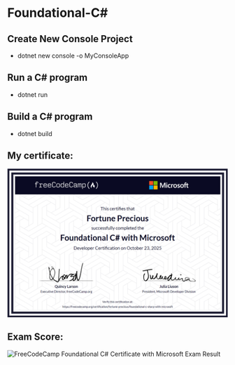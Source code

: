 # Foundational-C#

## Create New Console Project

-  dotnet new console -o MyConsoleApp

## Run a C# program

-  dotnet run

## Build a C# program
-  dotnet build

## My certificate:

<img src="./images/Certificate.png" alt="FreeCodeCamp Foundational C# Certificate with Microsoft">

## Exam Score:
<img src="./images/ExamRecord.png" alt="FreeCodeCamp Foundational C# Certificate with Microsoft Exam Result">

